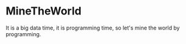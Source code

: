 # MineTheWorld
It is a big data time, it is programming time, so let's mine the world by programming.
